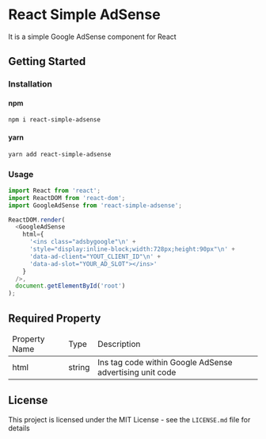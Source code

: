 # React Simple AdSense

It is a simple Google AdSense component for React

## Getting Started

### Installation

#### npm

```
npm i react-simple-adsense
```

#### yarn

```
yarn add react-simple-adsense
```

### Usage

```javascript
import React from 'react';
import ReactDOM from 'react-dom';
import GoogleAdSense from 'react-simple-adsense';

ReactDOM.render(
  <GoogleAdSense
    html={
      '<ins class="adsbygoogle"\n' +
      'style="display:inline-block;width:728px;height:90px"\n' +
      'data-ad-client="YOUT_CLIENT_ID"\n' +
      'data-ad-slot="YOUR_AD_SLOT"></ins>'
    }
  />,
  document.getElementById('root')
);
```

## Required Property

<table>
  <thead>
    <tr>
      <td>Property Name</td>
      <td>Type</Td>
      <td>Description</td>
    </tr>
  </thead>
  <tbody>
    <tr>
      <td>html</td>
      <td>string</td>
      <td>Ins tag code within Google AdSense advertising unit code</td>
    </tr>
  </tbody>
</table>

## License

This project is licensed under the MIT License - see the `LICENSE.md` file for details
